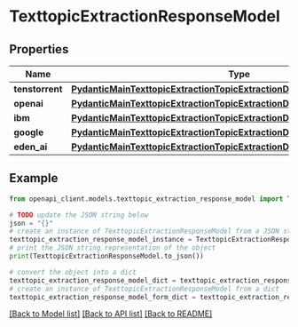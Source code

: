 # TexttopicExtractionResponseModel


## Properties

Name | Type | Description | Notes
------------ | ------------- | ------------- | -------------
**tenstorrent** | [**PydanticMainTexttopicExtractionTopicExtractionDataClass94559368983312**](PydanticMainTexttopicExtractionTopicExtractionDataClass94559368983312.md) |  | [optional] 
**openai** | [**PydanticMainTexttopicExtractionTopicExtractionDataClass94559369040736**](PydanticMainTexttopicExtractionTopicExtractionDataClass94559369040736.md) |  | [optional] 
**ibm** | [**PydanticMainTexttopicExtractionTopicExtractionDataClass94559369041680**](PydanticMainTexttopicExtractionTopicExtractionDataClass94559369041680.md) |  | [optional] 
**google** | [**PydanticMainTexttopicExtractionTopicExtractionDataClass94559368993536**](PydanticMainTexttopicExtractionTopicExtractionDataClass94559368993536.md) |  | [optional] 
**eden_ai** | [**PydanticMainTexttopicExtractionTopicExtractionDataClass94559368996704**](PydanticMainTexttopicExtractionTopicExtractionDataClass94559368996704.md) |  | [optional] 

## Example

```python
from openapi_client.models.texttopic_extraction_response_model import TexttopicExtractionResponseModel

# TODO update the JSON string below
json = "{}"
# create an instance of TexttopicExtractionResponseModel from a JSON string
texttopic_extraction_response_model_instance = TexttopicExtractionResponseModel.from_json(json)
# print the JSON string representation of the object
print(TexttopicExtractionResponseModel.to_json())

# convert the object into a dict
texttopic_extraction_response_model_dict = texttopic_extraction_response_model_instance.to_dict()
# create an instance of TexttopicExtractionResponseModel from a dict
texttopic_extraction_response_model_form_dict = texttopic_extraction_response_model.from_dict(texttopic_extraction_response_model_dict)
```
[[Back to Model list]](../README.md#documentation-for-models) [[Back to API list]](../README.md#documentation-for-api-endpoints) [[Back to README]](../README.md)


